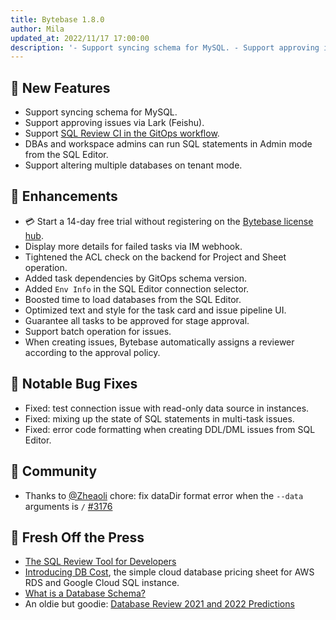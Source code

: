 ```yaml
---
title: Bytebase 1.8.0
author: Mila
updated_at: 2022/11/17 17:00:00
description: '- Support syncing schema for MySQL. - Support approving issues via Lark (Feishu). - Support SQL Review CI in the GitOps workflow. '
---
```


## 🚀 New Features

- Support syncing schema for MySQL.
- Support approving issues via Lark (Feishu).
- Support [SQL Review CI in the GitOps workflow](/docs/sql-review/gitops-ci).
- DBAs and workspace admins can run SQL statements in Admin mode from the SQL Editor.
- Support altering multiple databases on tenant mode.

## 🎄 Enhancements

- 💳 Start a 14-day free trial without registering on the [Bytebase license hub](https://hub.bytebase.com/).
- Display more details for failed tasks via IM webhook.
- Tightened the ACL check on the backend for Project and Sheet operation.
- Added task dependencies by GitOps schema version.
- Added `Env Info` in the SQL Editor connection selector.
- Boosted time to load databases from the SQL Editor.
- Optimized text and style for the task card and issue pipeline UI.
- Guarantee all tasks to be approved for stage approval.
- Support batch operation for issues.
- When creating issues, Bytebase automatically assigns a reviewer according to the approval policy.

## 🐞 Notable Bug Fixes

- Fixed: test connection issue with read-only data source in instances.
- Fixed: mixing up the state of SQL statements in multi-task issues.
- Fixed: error code formatting when creating DDL/DML issues from SQL Editor.

## 🎠 Community

- Thanks to [@Zheaoli](https://github.com/Zheaoli) chore: fix dataDir format error when the `--data` arguments is `/` [#3176](https://github.com/bytebase/bytebase/pull/3176)

## 📰 Fresh Off the Press

- [The SQL Review Tool for Developers](/blog/sql-review-tool-for-devs)
- [Introducing DB Cost](/blog/introducing-dbcost), the simple cloud database pricing sheet for AWS RDS and Google Cloud SQL instance.
- [What is a Database Schema?](/blog/what-is-database-schema)
- An oldie but goodie: [Database Review 2021 and 2022 Predictions](/blog/database-review-2021)

<IncludeBlock url="/docs/get-started/install/install-upgrade"></IncludeBlock>
